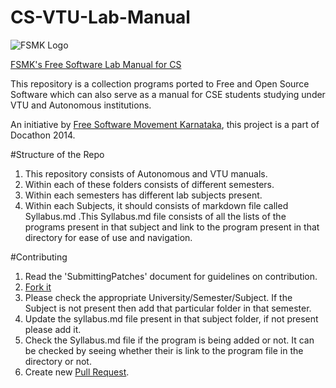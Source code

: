 # CS-VTU-Lab-Manual

![FSMK Logo](http://upload.wikimedia.org/wikipedia/en/thumb/d/dd/Free_Software_Movement_Logo.png/220px-Free_Software_Movement_Logo.png)

[FSMK's Free Software Lab Manual for CS](http://fsmk.org/labmanual)

This repository is a collection programs ported to Free and Open Source Software which can also serve as a manual for CSE students studying under VTU and Autonomous institutions.

An initiative by [Free Software Movement Karnataka](http://fsmk.org/), this project is a part of Docathon 2014.

#Structure of the Repo

1. This repository consists of Autonomous and VTU manuals.
2. Within each of these folders consists of different semesters.
3. Within each semesters has different lab subjects present.
4. Within each Subjects, it should consists of markdown file called Syllabus.md .This Syllabus.md file consists of all the lists of the programs present in that subject and link to the program present in that directory for ease of use and navigation. 

#Contributing

1. Read the 'SubmittingPatches' document for guidelines on contribution.
2. [Fork it](https://github.com/fsmk/CS-VTU-Lab-Manual/fork)
3. Please check the appropriate University/Semester/Subject.
  If the Subject is not present then add that particular folder in that semester.
4. Update the syllabus.md file present in that subject folder, if not present please add it.
5. Check the Syllabus.md file if the program is being added or not. It can be checked by seeing whether their is link to the program file in the directory or not.
6. Create new [Pull Request](https://help.github.com/articles/using-pull-requests).

